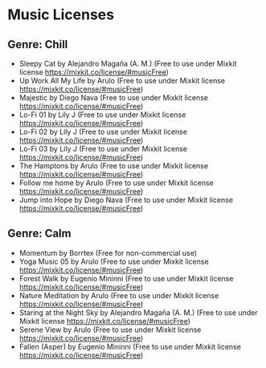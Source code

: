 # Music Licenses

## Genre: Chill

- Sleepy Cat by Alejandro Magaña (A. M.) 
(Free to use under Mixkit license https://mixkit.co/license/#musicFree) 
- Up Work All My Life by Arulo (Free to use under Mixkit license https://mixkit.co/license/#musicFree) 
- Majestic by Diego Nava (Free to use under Mixkit license https://mixkit.co/license/#musicFree)
- Lo-Fi 01 by Lily J (Free to use under Mixkit license https://mixkit.co/license/#musicFree)
- Lo-Fi 02 by Lily J (Free to use under Mixkit license https://mixkit.co/license/#musicFree)
- Lo-Fi 03 by Lily J (Free to use under Mixkit license https://mixkit.co/license/#musicFree)
- The Hamptons by Arulo (Free to use under Mixkit license https://mixkit.co/license/#musicFree)
- Follow me home by Arulo (Free to use under Mixkit license https://mixkit.co/license/#musicFree)
- Jump into Hope by Diego Nava (Free to use under Mixkit license https://mixkit.co/license/#musicFree)



## Genre: Calm

- Momentum by Borrtex (Free for non-commercial use)
- Yoga Music 05 by Arulo (Free to use under Mixkit license https://mixkit.co/license/#musicFree)
- Forest Walk by Eugenio Mininni (Free to use under Mixkit license https://mixkit.co/license/#musicFree)
- Nature Meditation by Arulo (Free to use under Mixkit license https://mixkit.co/license/#musicFree)
- Staring at the Night Sky by Alejandro Magaña (A. M.) (Free to use under Mixkit license https://mixkit.co/license/#musicFree)
- Serene View by Arulo (Free to use under Mixkit license https://mixkit.co/license/#musicFree)
- Fallen (Asper) by Eugenio Mininni (Free to use under Mixkit license https://mixkit.co/license/#musicFree)


